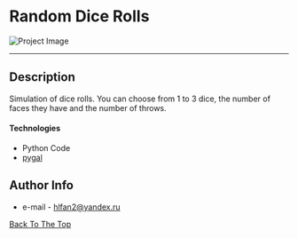 # Random Dice Rolls

![Project Image](https://i.imgur.com/HXDqVpO.png)

---

## Description

Simulation of dice rolls. You can choose from 1 to 3 dice, the number of faces
they have and the number of throws.

#### Technologies

- Python Code
- [pygal](https://www.pygal.org/en/stable/)

## Author Info

- e-mail - hlfan2@yandex.ru

[Back To The Top](#dice-rolls)
